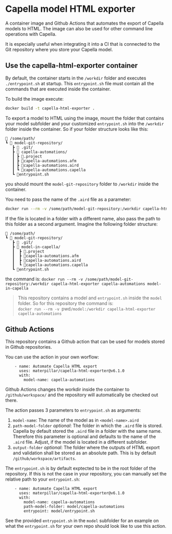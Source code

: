 # Capella model HTML exporter

A container image and Github Actions that automates the export of Capella models
to HTML. The image can also be used for other command line operations with
Capella.

It is especially useful when integrating it into a CI that is connected to the
Git repository where you store your Capella model.

## Use the capella-html-exporter container

By default, the container starts in the `/workdir` folder and executes
`./entrypoint.sh` at startup. This `entrypoint.sh` file must contain all the
commands that are executed inside the container.

To build the image execute:

```bash
docker build -t capella-html-exporter .
```

To export a model to HTML using the image, mount the folder that contains your
model subfolder and your customized `entrypoint.sh` into the `/workdir` folder
inside the container. So if your folder structure looks like this:

```
📂 /some/path/
┗ 📂 model-git-repository/
   ┣ 📂 .git/
   ┣ 📂 capella-automations/
   ┃ ┣ 📜.project
   ┃ ┣ 📜capella-automations.afm
   ┃ ┣ 📜capella-automations.aird
   ┃ ┗ 📜capella-automations.capella
   ┗ 📜entrypoint.sh
```

you should mount the `model-git-repository` folder to `/workdir` inside the container.

You need to pass the name of the `.aird` file as a parameter:

```bash
docker run --rm -v /some/path/model-git-repository:/workdir capella-html-exporter capella-automations
```

If the file is located in a folder with a different name, also pass the path to this folder as a second argument. Imagine the following folder structure:
```
📂 /some/path/
┗ 📂 model-git-repository/
   ┣ 📂 .git/
   ┣ 📂 model-in-capella/
   ┃  ┣ 📜.project
   ┃  ┣ 📜capella-automations.afm
   ┃  ┣ 📜capella-automations.aird
   ┃  ┗ 📜capella-automations.capella
   ┗ 📜entrypoint.sh
```
the command is: `docker run --rm -v /some/path/model-git-repository:/workdir capella-html-exporter capella-automations model-in-capella`

> This repository contains a model and `entrypoint.sh` inside the `model` folder.
  So for this repository the command is:  
  `docker run --rm -v `pwd`/model:/workdir capella-html-exporter capella-automations`

## Github Actions

This repository contains a Github action that can be used for models stored in
Github repositories.

You can use the action in your own worflow:

```
    - name: Automate Capella HTML export
      uses: materpillar/capella-html-exporter@v6.1.0
      with:
        model-name: capella-automations
```

Github Actions changes the workdir inside the container to `/github/workspace/`
and the repository will automatically be checked out there.

The action passes 3 parameters to `entrypoint.sh` as arguments:
1. `model-name`: The name of the model as in `<model-name>.aird`
2. `path-model-folder` *optional*: The folder in which the `.aird` file is
   stored. Capella by default stored the `.aird` file in a folder with the same
   name. Therefore this parameter is optional and defaults to the name of the
   `.aird` file. Adjust, if the model is located in a different subfolder.
3. `output-folder` *optional*: The folder where the outputs of HTML export and validation
   shall be stored as an absolute path. This is by default `/github/workspace/artifacts`.

The `entrypoint.sh` is by default exptected to be in the root folder of the repository. If this is
not the case in your repository, you can manually set the relative path to your
`entrypoint.sh`:

```
    - name: Automate Capella HTML export
      uses: materpillar/capella-html-exporter@v6.1.0
      with:
        model-name: capella-automations
        path-model-folder: model/capella-automations
        entrypoint: model/entrypoint.sh
```

See the provided `entrypoint.sh` in the `model` subfolder for an example on what
the `entrypoint.sh` for your own repo should look like to use this action.
